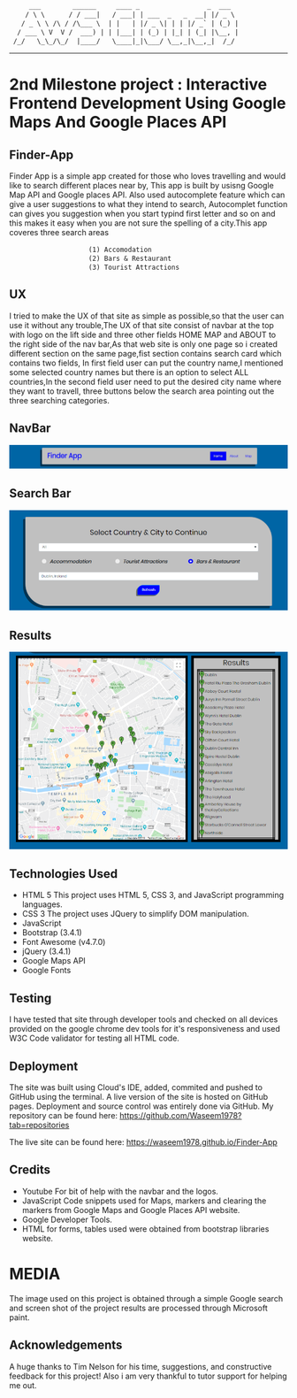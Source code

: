          ___        ______     ____ _                 _  ___  
        / \ \      / / ___|   / ___| | ___  _   _  __| |/ _ \ 
       / _ \ \ /\ / /\___ \  | |   | |/ _ \| | | |/ _` | (_) |
      / ___ \ V  V /  ___) | | |___| | (_) | |_| | (_| |\__, |
     /_/   \_\_/\_/  |____/   \____|_|\___/ \__,_|\__,_|  /_/ 
 ----------------------------------------------------------------- 


#  2nd Milestone project : Interactive Frontend Development Using Google Maps And Google Places API

## Finder-App

Finder App is a simple app created for those who loves travelling and would like to search different places near by,
This app is built by usisng Google Map API and Google places API. 
Also used autocomplete feature which can give a user suggestions to what they intend to search,
Autocomplet function can gives you suggestion when you start typind first letter and so on and this makes it
easy when you are not sure the spelling of a city.This app coveres three search areas 
                       
                        (1) Accomodation 
                        (2) Bars & Restaurant 
                        (3) Tourist Attractions
                        
## UX

I tried to make the UX of that site as simple as possible,so that the user can use it without any trouble,The UX of that site consist of navbar at the top with logo on the lift side and three other fields HOME MAP and ABOUT to the
right side of the nav bar,As that web site is only one page so i created different section on the same page,fist section contains 
search card which contains two fields, In first field user can put the country name,I mentioned some selected country names but
there is an option to select ALL countries,In the second field user need to put the desired city name where they want to travell,
three buttons below the search area pointing out the three searching categories.

## NavBar

![Navebar](assets/imgs/navbar.jpg)

## Search Bar

![SearchBar](assets/imgs/searchBar.jpg)

## Results

![SearchBar](assets/imgs/map&results1.jpg)

## Technologies Used

* HTML 5 This project uses HTML 5, CSS 3, and JavaScript programming languages.
* CSS 3 The project uses JQuery to simplify DOM manipulation.
* JavaScript
* Bootstrap (3.4.1)
* Font Awesome (v4.7.0)
* jQuery (3.4.1)
* Google Maps API
* Google Fonts

## Testing
I have tested that site through developer tools and checked on all devices provided on the google chrome dev tools for it's responsiveness and used W3C Code validator for testing all HTML code.

## Deployment

The site was built using Cloud's IDE, added, commited and pushed to GitHub using the terminal. A live version of the site is hosted on GitHub pages.
Deployment and source control was entirely done via GitHub. My repository can be found here:
https://github.com/Waseem1978?tab=repositories

The live site can be found here:
https://waseem1978.github.io/Finder-App

## Credits
* Youtube For bit of help with the navbar and the logos.
* JavaScript Code snippets used for Maps, markers and clearing the markers from Google Maps and Google Places API website.
* Google Developer Tools.
* HTML for forms, tables used were obtained from bootstrap libraries website.


#  MEDIA
The image used on this project is obtained through a simple Google search and screen shot of the project results are processed through Microsoft paint.

## Acknowledgements
A huge thanks to Tim Nelson for his time, suggestions, and constructive feedback for this project!
Also i am very thankful to tutor support for helping me out.


